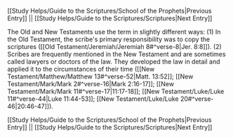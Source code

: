 [[Study Helps/Guide to the Scriptures/School of the Prophets|Previous Entry]]  ||  [[Study Helps/Guide to the Scriptures/Scriptures|Next Entry]]

 The Old and New Testaments use the term in slightly different ways: (1) In the Old Testament, the scribe's primary responsibility was to copy the scriptures ([[Old Testament/Jeremiah/Jeremiah 8#^verse-8|Jer. 8:8]]). (2) Scribes are frequently mentioned in the New Testament and are sometimes called lawyers or doctors of the law. They developed the law in detail and applied it to the circumstances of their time ([[New Testament/Matthew/Matthew 13#^verse-52|Matt. 13:52]]; [[New Testament/Mark/Mark 2#^verse-16|Mark 2:16-17]]; [[New Testament/Mark/Mark 11#^verse-17|11:17-18]]; [[New Testament/Luke/Luke 11#^verse-44|Luke 11:44-53]]; [[New Testament/Luke/Luke 20#^verse-46|20:46-47]]).

[[Study Helps/Guide to the Scriptures/School of the Prophets|Previous Entry]]  ||  [[Study Helps/Guide to the Scriptures/Scriptures|Next Entry]]